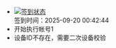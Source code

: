 - [![签到状态](https://github.com/p7wm/Cloud189-Actions/actions/workflows/main.yml/badge.svg?branch=main)](https://github.com/p7wm/Cloud189-Actions/actions/workflows/main.yml) <br> 签到时间：2025-09-20 00:42:44
- 开始执行帐号1
- 设备ID不存在，需要二次设备校验

